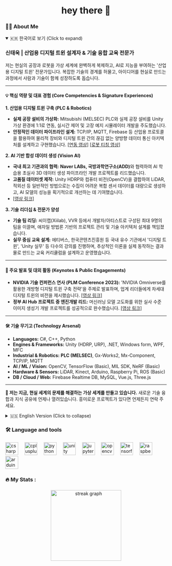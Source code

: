 <h1 align="center">hey there 👋</h1>

###

<h3 align="left">👩‍💻  About Me</h3>

<p align="left">
<details open>
<summary>🇰🇷 한국어로 보기 (Click to expand)</summary>

### **신태욱 | 산업용 디지털 트윈 설계자 & 기술 융합 교육 전문가**

저는 현실의 공장과 로봇을 가상 세계에 완벽하게 복제하고, AI로 지능을 부여하는 '산업용 디지털 트윈' 전문가입니다. 복잡한 기술의 경계를 허물고, 아이디어를 현실로 만드는 과정에서 사람과 기술이 함께 성장하도록 돕습니다.

---

#### **💡 핵심 역량 및 대표 경험 (Core Competencies & Signature Experiences)**

**1. 산업용 디지털 트윈 구축 (PLC & Robotics)**
*   **실제 공장 설비의 가상화:** Mitsubishi (MELSEC) PLC와 실제 공장 설비를 Unity 가상 환경에 1:1로 연동, 실시간 제어 및 고장 예지 시뮬레이터 개발을 주도했습니다.
*   **안정적인 데이터 파이프라인 설계:** TCP/IP, MQTT, Firebase 등 산업용 프로토콜을 활용하여 물리적 장비와 디지털 트윈 간의 끊김 없는 양방향 데이터 통신 아키텍처를 설계하고 구현했습니다. [[연동 영상]](https://youtu.be/Z7nRL82oNe8) [[로봇 티칭 영상]](https://youtu.be/wVCwxrtvSr4)

  
**2. AI 기반 합성 데이터 생성 (Vision AI)**
*   **국내 최고 기관과의 협력:** <strong>Naver LABs, 국방과학연구소(ADD)</strong>와 협력하여 AI 학습용 초실사 3D 데이터 생성 파이프라인 개발 프로젝트를 리드했습니다. 
*   **고품질 데이터셋 제작:** Unity HDRP와 컴퓨터 비전(OpenCV)을 결합하여 LiDAR, 적외선 등 일반적인 방법으로는 수집이 어려운 복합 센서 데이터를 대량으로 생성하고, AI 모델의 성능을 획기적으로 개선하는 데 기여했습니다.
*   [[영상 링크]](https://www.youtube.com/watch?v=ZoSEtSv_oCY)

**3. 기술 리더십 & 전문가 양성**
*   **기술 팀 리딩:** 씨이랩(Xiilab), VVR 등에서 개발자/아티스트로 구성된 최대 9명의 팀을 이끌며, 애자일 방법론 기반의 프로젝트 관리 및 기술 아키텍처 설계를 책임졌습니다.
*   **실무 중심 교육 설계:** 에티버스, 한국콘텐츠진흥원 등 국내 유수 기관에서 '디지털 트윈', 'Unity 실무' 등 다수의 강의를 진행하며, 추상적인 이론을 실제 동작하는 결과물로 만드는 교육 커리큘럼을 설계하고 운영했습니다.

---

#### **🎤 주요 발표 및 대외 활동 (Keynotes & Public Engagements)**

*   **NVIDIA 기술 컨퍼런스 연사 (PLM Conference 2023):** 'NVIDIA Omniverse를 활용한 개방형 디지털 트윈 구축 전략'을 주제로 발표하며, 업계 리더들에게 차세대 디지털 트윈의 비전을 제시했습니다. [[영상 링크]](https://www.youtube.com/watch?v=WrpE6T8RTzY)
*   **정부 AI Hub 프로젝트 중 엔진개발 리드:** 머신러닝 모델 고도화를 위한 실사 수준 이미지 생성기 개발 프로젝트를 성공적으로 완수했습니다. [[영상 링크]](https://www.youtube.com/watch?v=ZoSEtSv_oCY)

---

#### **🛠️ 기술 무기고 (Technology Arsenal)**

*   **Languages:** C#, C++, Python
*   **Engines & Frameworks:** Unity (HDRP, URP), .NET, Windows form, WPF, MFC
*   **Industrial & Robotics:** **PLC (MELSEC)**, Gx-Works2, Mx-Component, TCP/IP, MQTT
*   **AI / ML / Vision:** OpenCV, TensorFlow (Basic), MIL SDK, NeRF (Basic)
*   **Hardware & Sensors:** LiDAR, Kinect, Arduino, Raspberry Pi, ROS (Basic)
*   **DB / Cloud / Web:** Firebase Realtime DB, MySQL, Vue.js, Three.js

---

**🚀 저는 지금, 현실 세계의 문제를 해결하는 가상 세계를 만들고 있습니다.**
새로운 기술 융합과 지식 공유에 언제나 열려있습니다. 흥미로운 프로젝트가 있다면 언제든지 연락 주세요.

</details>

<details>  <!-- 'open' 속성으로 영어를 기본으로 보이게 설정 -->
<summary>🇺🇸 English Version (Click to collapse)</summary>

### **Henry Shin | Industrial Digital Twin Architect & Tech Convergence Specialist**

I build the bridge between the physical and digital worlds. As an expert in Industrial Digital Twins, I architect virtual replicas of real-world factories and robots, imbuing them with AI-driven intelligence. My mission is to break down complex technological barriers, transform ideas into reality, and empower both people and technology to grow together through the process.

---

#### **💡 Core Competencies & Signature Experiences**

**1. Industrial Digital Twin & PLC Integration**
*   **Virtualizing Real-World Factories:** I have led the development of simulators for industrial robots and facilities, establishing a 1:1 connection with **Mitsubishi (MELSEC) PLCs** in a Unity-based virtual environment for real-time control and predictive maintenance.
*   **Designing Robust Data Pipelines:** I have architected and implemented seamless, bidirectional data communication architectures between physical equipment and digital twins, utilizing industrial protocols such as TCP/IP, MQTT, and Firebase. [[연동 영상]](https://youtu.be/Z7nRL82oNe8) [[로봇 티칭 영상]](https://youtu.be/wVCwxrtvSr4)

**2. AI-Powered Synthetic Data Generation for Vision AI**
*   **Collaborations with Top-Tier Research Institutions:** I spearheaded a project in partnership with **Naver LABs and the Agency for Defense Development (ADD)** to create a development pipeline for photorealistic 3D data, crucial for training advanced AI models.
*   **High-Fidelity Dataset Production:** By combining Unity HDRP with computer vision (OpenCV), I have generated large-scale, complex sensor datasets—including LiDAR and infrared—that are difficult to acquire physically, significantly enhancing the performance of AI models.

**3. Technology Leadership & Expert-Level Training**
*   **Leading High-Performance Tech Teams:** At companies like Xiilab and VVR, I led multidisciplinary teams of up to nine developers and artists, taking full responsibility for project management, agile methodologies, and technical architecture design.
*   **Designing Practice-Oriented Education:** I have designed and delivered numerous expert-level courses on "Digital Twins" and "Advanced Unity Development" for leading Korean institutions like Ehtiverse and KOCCA, specializing in curricula that turn abstract theory into tangible, working products.

---

#### **🎤 Keynotes & Public Engagements**

*   **Keynote Speaker at PLM Conference 2023 (NVIDIA Tech Conference):** I presented a forward-looking vision for the next generation of digital twins, speaking on the "Strategy for Building Open Digital Twins with NVIDIA Omniverse." [[Video Link]](https://www.youtube.com/watch?v=WrpE6T8RTzY)
*   **Project Lead for Korean Government's AI Hub Initiative:** I successfully managed a project to develop a photorealistic image generator, a critical component for advancing national machine learning models. [[Project Link]](https://www.youtube.com/watch?v=ZoSEtSv_oCY)

---

#### **🛠️ Technology Arsenal**

*   **Languages:** C#, C++, Python, C
*   **Engines & Frameworks:** Unity (HDRP, URP), .NET, MFC
*   **Industrial & Robotics:** **PLC (MELSEC)**, Gx-Works2, Mx-Component, TCP/IP, MQTT
*   **AI / ML / Vision:** OpenCV, TensorFlow (Basic), MIL SDK, NeRF (Basic)
*   **Hardware & Sensors:** LiDAR, Kinect, Arduino, Raspberry Pi, ROS (Basic)
*   **DB / Cloud / Web:** Firebase Realtime DB, MySQL, Vue.js, Three.js

---

**🚀 I am building virtual worlds to solve real-world problems.**
I am always open to exploring new technological fusions and sharing knowledge. If you have an interesting project in mind, let's connect.
</details>


</p>

###

<h3 align="left">🛠 Language and tools</h3>

###

<div align="left">
  <img src="https://cdn.jsdelivr.net/gh/devicons/devicon/icons/csharp/csharp-original.svg" height="40" alt="csharp logo"  />
  <img width="12" />
  <img src="https://cdn.jsdelivr.net/gh/devicons/devicon/icons/cplusplus/cplusplus-original.svg" height="40" alt="cplusplus logo"  />
  <img width="12" />
  <img src="https://cdn.jsdelivr.net/gh/devicons/devicon/icons/python/python-original.svg" height="40" alt="python logo"  />
  <img width="12" />
  <img src="https://cdn.jsdelivr.net/gh/devicons/devicon/icons/unity/unity-original.svg" height="40" alt="unity logo"  />
  <img width="12" />
  <img src="https://cdn.jsdelivr.net/gh/devicons/devicon/icons/jupyter/jupyter-original.svg" height="40" alt="jupyter logo"  />
  <img width="12" />
  <img src="https://cdn.jsdelivr.net/gh/devicons/devicon/icons/opencv/opencv-original.svg" height="40" alt="opencv logo"  />
  <img width="12" />
  <img src="https://cdn.jsdelivr.net/gh/devicons/devicon/icons/tensorflow/tensorflow-original.svg" height="40" alt="tensorflow logo"  />
  <img width="12" />
  <img src="https://cdn.jsdelivr.net/gh/devicons/devicon/icons/raspberrypi/raspberrypi-original.svg" height="40" alt="raspberrypi logo"  />
  <img width="12" />
  <img src="https://cdn.jsdelivr.net/gh/devicons/devicon/icons/arduino/arduino-original.svg" height="40" alt="arduino logo"  />
</div>

###

<h3 align="left">🔥   My Stats :</h3>

###

<div align="center">
  <img src="https://streak-stats.demolab.com?user=henry2craftman&locale=en&mode=daily&theme=dark&hide_border=false&border_radius=5&order=3" height="220" alt="streak graph"  />
</div>

###
